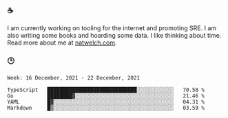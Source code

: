 ### ☕

I am currently working on tooling for the internet and promoting SRE. I am also writing some books and hoarding some data. I like thinking about time. Read more about me at [natwelch.com](https://natwelch.com).

### 🕒

<!--START_SECTION:waka-->
```text
Week: 16 December, 2021 - 22 December, 2021

TypeScript   █████████████████████████████░░░░░░░░░░░░   70.58 % 
Go           ████████▓░░░░░░░░░░░░░░░░░░░░░░░░░░░░░░░░   21.46 % 
YAML         █▓░░░░░░░░░░░░░░░░░░░░░░░░░░░░░░░░░░░░░░░   04.31 % 
Markdown     █▒░░░░░░░░░░░░░░░░░░░░░░░░░░░░░░░░░░░░░░░   03.59 % 
```
<!--END_SECTION:waka-->
